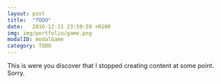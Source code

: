 ```yaml
---
layout: post
title:  "TODO"
date:   2016-12-11 23:59:59 +0100
img: img/portfolio/game.png
modalID: modalGame
category: TODO
---
```


This is were you discover that I stopped creating content at some point. Sorry.

